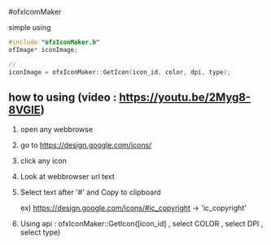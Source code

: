 #ofxIcomMaker

simple using
```c++
#include "ofxIconMaker.h"
ofImage* iconImage;

//
iconImage = ofxIconMaker::GetIcon(icon_id, color, dpi, type);
```

## how to using (video : https://youtu.be/2Myg8-8VGlE)



1) open any webbrowse

2) go to https://design.google.com/icons/

3) click any icon

4) Look at webbrowser url text

5) Select text after '#' and Copy to clipboard

     ex) https://design.google.com/icons/#ic_copyright -> 'ic_copyright'
  
6) Using api : ofxIconMaker::GetIcon([icon_id] , select COLOR , select DPI , select type)




